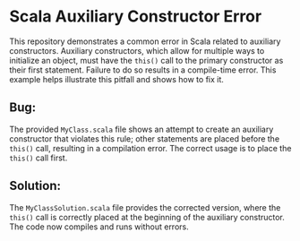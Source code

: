 # Scala Auxiliary Constructor Error
This repository demonstrates a common error in Scala related to auxiliary constructors.  Auxiliary constructors, which allow for multiple ways to initialize an object, must have the `this()` call to the primary constructor as their first statement.  Failure to do so results in a compile-time error. This example helps illustrate this pitfall and shows how to fix it.

## Bug:
The provided `MyClass.scala` file shows an attempt to create an auxiliary constructor that violates this rule; other statements are placed before the `this()` call, resulting in a compilation error.  The correct usage is to place the `this()` call first.

## Solution:
The `MyClassSolution.scala` file provides the corrected version, where the `this()` call is correctly placed at the beginning of the auxiliary constructor. The code now compiles and runs without errors.